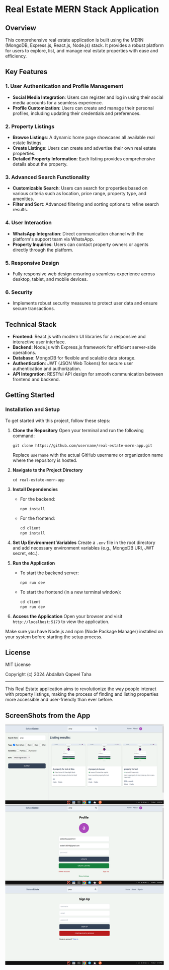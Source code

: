 # Real Estate MERN Stack Application

## Overview

This comprehensive real estate application is built using the MERN (MongoDB, Express.js, React.js, Node.js) stack. It provides a robust platform for users to explore, list, and manage real estate properties with ease and efficiency.

## Key Features

### 1. User Authentication and Profile Management
- **Social Media Integration**: Users can register and log in using their social media accounts for a seamless experience.
- **Profile Customization**: Users can create and manage their personal profiles, including updating their credentials and preferences.

### 2. Property Listings
- **Browse Listings**: A dynamic home page showcases all available real estate listings.
- **Create Listings**: Users can create and advertise their own real estate properties.
- **Detailed Property Information**: Each listing provides comprehensive details about the property.

### 3. Advanced Search Functionality
- **Customizable Search**: Users can search for properties based on various criteria such as location, price range, property type, and amenities.
- **Filter and Sort**: Advanced filtering and sorting options to refine search results.

### 4. User Interaction
- **WhatsApp Integration**: Direct communication channel with the platform's support team via WhatsApp.
- **Property Inquiries**: Users can contact property owners or agents directly through the platform.

### 5. Responsive Design
- Fully responsive web design ensuring a seamless experience across desktop, tablet, and mobile devices.

### 6. Security
- Implements robust security measures to protect user data and ensure secure transactions.

## Technical Stack

- **Frontend**: React.js with modern UI libraries for a responsive and interactive user interface.
- **Backend**: Node.js with Express.js framework for efficient server-side operations.
- **Database**: MongoDB for flexible and scalable data storage.
- **Authentication**: JWT (JSON Web Tokens) for secure user authentication and authorization.
- **API Integration**: RESTful API design for smooth communication between frontend and backend.

## Getting Started

### Installation and Setup

To get started with this project, follow these steps:

1. **Clone the Repository**
   Open your terminal and run the following command:
   ```
   git clone https://github.com/username/real-estate-mern-app.git
   ```
   Replace `username` with the actual GitHub username or organization name where the repository is hosted.

2. **Navigate to the Project Directory**
   ```
   cd real-estate-mern-app
   ```

3. **Install Dependencies**
   - For the backend:
     ```
     npm install
     ```
   - For the frontend:
     ```
     cd client
     npm install
     ```

4. **Set Up Environment Variables**
   Create a `.env` file in the root directory and add necessary environment variables (e.g., MongoDB URI, JWT secret, etc.).

5. **Run the Application**
   - To start the backend server:
     ```
     npm run dev
     ```
   - To start the frontend (in a new terminal window):
     ```
     cd client
     npm run dev
     ```

6. **Access the Application**
   Open your browser and visit `http://localhost:5173` to view the application.

Make sure you have Node.js and npm (Node Package Manager) installed on your system before starting the setup process.



## License

MIT License

Copyright (c) 2024 Abdallah Qapeel Taha

---

This Real Estate application aims to revolutionize the way people interact with property listings, making the process of finding and listing properties more accessible and user-friendly than ever before.


## ScreenShots from the App

![Screenshot Description](./client/src/assets/screenshot-1.png)
![Screenshot Description](./client/src/assets/screenshot-2.png)
![Screenshot Description](./client/src/assets/screenshot-3.png)

